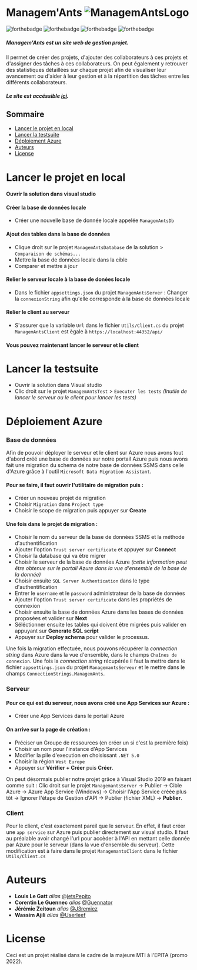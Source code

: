 # Managem'Ants  ![ManagemAntsLogo](https://i.imgur.com/3RatAgp.png)

![forthebadge](https://img.shields.io/badge/.NET-5C2D91?style=for-the-badge&logo=.net&logoColor=white)
![forthebadge](https://img.shields.io/badge/HTML-239120?style=for-the-badge&logo=html5&logoColor=white)
![forthebadge](https://img.shields.io/badge/CSS-239120?&style=for-the-badge&logo=css3&logoColor=white)
![forthebadge](https://img.shields.io/badge/JavaScript-F7DF1E?style=for-the-badge&logo=javascript&logoColor=black)


##### Managem'Ants est un site web de gestion projet.
Il permet de créer des projets, d'ajouter des collaborateurs à ces projets et d'assigner des tâches à ces collaborateurs.
On peut également y retrouver des statistiques détaillées sur chaque projet afin de visualiser leur avancement ou d'aider à leur gestion et à la répartition des tâches entre les différents collaborateurs.
##### Le site est accéssible [ici](https://managemantsclient.azurewebsites.net/).


## Sommaire

 - [Lancer le projet en local](#lancer-le-projet-en-local)
 - [Lancer la testsuite](#lancer-la-testsuite)
 - [Déploiement Azure](#déploiement-azure)
 - [Auteurs](#auteurs)
 - [License](#license)

# Lancer le projet en local

#### Ouvrir la solution dans visual studio
#### Créer la base de données locale
- Créer une nouvelle base de donnée locale appelée ``ManagemAntsDb``
#### Ajout des tables dans la base de données
- Clique droit sur le projet ``ManagemAntsDatabase`` de la solution > ``Comparaison de schémas...``
- Mettre la base de données locale dans la cible
- Comparer et mettre à jour
#### Relier le serveur locale à la base de donées locale
- Dans le fichier ``appsettings.json`` du projet ``ManagemAntsServer`` : Changer la ``connexionString`` afin qu'elle corresponde à la base de données locale
#### Relier le client au serveur
- S'assurer que la variable ``Url`` dans le fichier ``Utils/Client.cs`` du projet ``ManagemAntsClient`` est ègale à ``https://localhost:44352/api/``

#### Vous pouvez maintenant lancer le serveur et le client

# Lancer la testsuite
- Ouvrir la solution dans Visual studio
- Clic droit sur le projet ``ManagemAntsTest`` > ``Executer les tests``
_(Inutile de lancer le serveur ou le client pour lancer les tests)_

# Déploiement Azure

### Base de données
Afin de pouvoir déployer le serveur et le client sur Azure nous avons tout d'abord créé une base de données sur notre portail Azure puis nous avons fait une migration du schema de notre base de données SSMS dans celle d'Azure grâce à l'outil ``Microsoft Data Migration Assistant``.

#### Pour se faire, il faut ouvrir l'utilitaire de migration puis :
- Créer un nouveau projet de migration
- Choisir ``Migration`` dans ``Project type``
- Choisir le scope de migration puis appuyer sur __Create__
#### Une fois dans le projet de migration :
- Choisir le nom du serveur de la base de données SSMS et la méthode d'authentification
- Ajouter l'option ``Trust server certificate`` et appuyer sur __Connect__
- Choisir la database qui va être migrer
- Choisir le serveur de la base de données Azure _(cette information peut être obtenue sur le portail Azure dans la vue d'ensemble de la base de la donnée)_
- Choisir ensuite ``SQL Server Authentication`` dans le type d'authentification
- Entrer le ``username`` et le ``password`` administrateur de la base de données
- Ajouter l'option ``Trust server certificate`` dans les propriétés de connexion
- Choisir ensuite la base de données Azure dans les bases de données proposées et valider sur __Next__
- Séléctionner ensuite les tables qui doivent être migrées puis valider en appuyant sur __Generate SQL script__
- Appuyer sur __Deploy schema__ pour valider le processus.

Une fois la migration effectuée, nous pouvons récupérer la _connection string_ dans Azure dans la vue d'ensemble, dans le champs ``Chaînes de connexion``. Une fois la _connection string_ récupérée il faut la mettre dans le fichier ``appsettings.json`` du projet ``ManagemantsServeur`` et le mettre dans le champs ``ConnectionStrings.ManagemAnts``.

### Serveur
#### Pour ce qui est du serveur, nous avons créé une App Services sur Azure : 
- Créer une App Services dans le portail Azure
#### On arrive sur la page de création :
- Préciser un Groupe de ressources (en créer un si c'est la première fois)
- Choisir un nom pour l'instance d'App Services
- Modifier la pile d'execution en choisissant ``.NET 5.0``
- Choisir la région ``West Europe``
- Appuyer sur __Vérifier + Créer__ puis __Créer__.

On peut désormais publier notre projet grâce à Visual Studio 2019 en faisant comme suit :
Clic droit sur le projet ``ManagemantsServer`` -> Publier -> Cible Azure -> Azure App Service (Windows) -> Choisir l'App Service créée plus tôt -> Ignorer l'étape de Gestion d'API -> Publier (fichier XML)  -> __Publier__.

### Client
Pour le client, c'est exactement pareil que le serveur. En effet, il faut créer une ``app service`` sur Azure puis publier directement sur visual studio. Il faut au préalable avoir changé l'url pour accèder à l'API en mettant celle donnée par Azure pour le serveur (dans la vue d'ensemble du serveur). Cette modification est à faire dans le projet ``ManagemantsClient`` dans le fichier ``Utils/Client.cs``

# Auteurs
* **Louis Le Gatt** _alias_ [@jetsPepito](https://github.com/jetsPepito)
* **Corentin Le Guennec** _alias_ [@Guennator](https://github.com/Guennator)
* **Jérémie Zeitoun** _alias_ [@J3remiez](https://github.com/J3remiez)
* **Wassim Ajili** _alias_ [@Userleef](https://github.com/Userleef)

# License
Ceci est un projet réalisé dans le cadre de la majeure MTI à l'EPITA (promo 2022).
